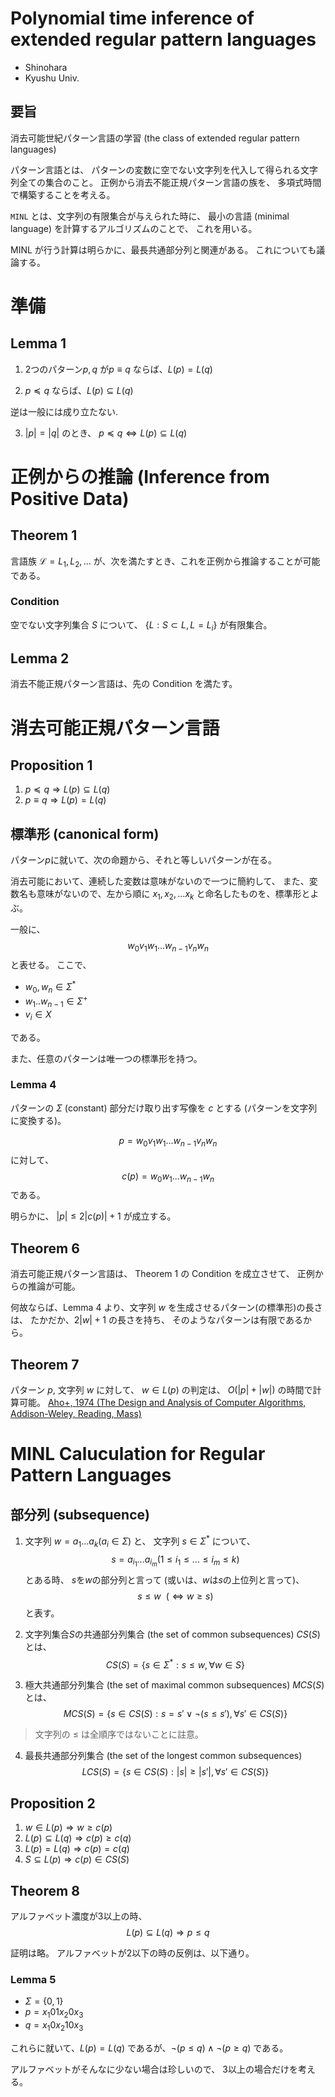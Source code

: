 # Polynomial time inference of extended regular pattern languages

- Shinohara
- Kyushu Univ.

## 要旨

消去可能世紀パターン言語の学習
(the class of extended regular pattern languages)

パターン言語とは、
パターンの変数に空でない文字列を代入して得られる文字列全ての集合のこと。
正例から消去不能正規パターン言語の族を、
多項式時間で構築することを考える。

`MINL` とは、文字列の有限集合が与えられた時に、
最小の言語 (minimal language) を計算するアルゴリズムのことで、
これを用いる。

MINL が行う計算は明らかに、最長共通部分列と関連がある。
これについても議論する。

# 準備

## Lemma 1

1. 2つのパターン$p, q$ が$p \equiv q$ ならば、$L(p) = L(q)$

2. $p \preceq q$ ならば、$L(p) \subseteq L(q)$

逆は一般には成り立たない.

3. $|p| = |q|$ のとき、 $p \preceq q \iff L(p) \subseteq L(q)$

# 正例からの推論 (Inference from Positive Data)

## Theorem 1

言語族 $\mathcal{L} = L_1, L_2, ...$ が、次を満たすとき、これを正例から推論することが可能である。

### Condition

空でない文字列集合 $S$ について、
$\{ L : S \subset L, L = L_i \}$ が有限集合。

## Lemma 2

消去不能正規パターン言語は、先の Condition を満たす。

# 消去可能正規パターン言語

## Proposition 1

1. $p \preceq q \Rightarrow L(p) \subseteq L(q)$
2. $p \equiv q \Rightarrow L(p) = L(q)$

## 標準形 (canonical form)

パターン$p$に就いて、次の命題から、それと等しいパターンが在る。

消去可能において、連続した変数は意味がないので一つに簡約して、
また、変数名も意味がないので、左から順に $x_1, x_2, ... x_k$ と命名したものを、標準形とよぶ。

一般に、
$$w_0 v_1 w_1 ... w_{n-1} v_n w_n$$
と表せる。
ここで、

- $w_0, w_n \in \Sigma^*$
- $w_1 .. w_{n-1} \in \Sigma^+$
- $v_i \in X$

である。

また、任意のパターンは唯一つの標準形を持つ。

### Lemma 4

パターンの $\Sigma$ (constant) 部分だけ取り出す写像を $c$ とする
(パターンを文字列に変換する)。

$$p = w_0 v_1 w_1 ... w_{n-1} v_n w_n$$
に対して、
$$c(p) = w_0 w_1 ... w_{n-1} w_n$$
である。

明らかに、
$|p| \leq 2 |c(p)| + 1$
が成立する。

## Theorem 6

消去可能正規パターン言語は、
Theorem 1 の Condition を成立させて、
正例からの推論が可能。

何故ならば、Lemma 4 より、文字列 $w$ を生成させるパターン(の標準形)の長さは、
たかだか、$2 |w| + 1$ の長さを持ち、
そのようなパターンは有限であるから。

## Theorem 7

パターン $p$, 文字列 $w$ に対して、
$w \in L(p)$
の判定は、
$O(|p|+|w|)$
の時間で計算可能。
[Aho+, 1974 (The Design and Analysis of Computer Algorithms, Addison-Weley, Reading, Mass)]()

# MINL Caluculation for Regular Pattern Languages

## 部分列 (subsequence)

1. 文字列 $w = a_1 ... a_k (a_i \in \Sigma)$ と、
文字列 $s \in \Sigma^*$ について、
$$s = a_{i_1} ... a_{i_m} (1 \leq i_1 \le ... \le i_m \leq k)$$
とある時、
$s$を$w$の部分列と言って
(或いは、$w$は$s$の上位列と言って)、
$$s \leq w ~~ (\iff w \geq s)$$ と表す。

2. 文字列集合$S$の共通部分列集合 (the set of common subsequences) $CS(S)$とは、
$$CS(S) = \{ s \in \Sigma^* : s \leq w, \forall w \in S \}$$

3. 極大共通部分列集合 (the set of maximal common subsequences) $MCS(S)$とは、
$$MCS(S) = \{ s \in CS(S) : s = s' \lor \lnot (s \leq s') , \forall s' \in CS(S) \}$$

> 文字列の $\leq$ は全順序ではないことに註意。

4. 最長共通部分列集合 (the set of the longest common subsequences)
$$LCS(S) = \{ s \in CS(S) : |s| \geq |s'|, \forall s' \in CS(S) \}$$

## Proposition 2

1. $w \in L(p) \Rightarrow w \geq c(p)$
2. $L(p) \subseteq L(q) \Rightarrow c(p) \geq c(q)$
3. $L(p) = L(q) \Rightarrow c(p) = c(q)$
4. $S \subseteq L(p) \Rightarrow c(p) \in CS(S)$

## Theorem 8

アルファベット濃度が3以上の時、
$$L(p) \subseteq L(q) \Rightarrow p \leq q$$

証明は略。
アルファベットが2以下の時の反例は、以下通り。

### Lemma 5
- $\Sigma = \{ 0, 1 \}$
- $p = x_1 0 1 x_2 0 x_3$
- $q = x_1 0 x_2 1 0 x_3$

これらに就いて、$L(p) = L(q)$ であるが、$\lnot (p \leq q) \land \lnot (p \geq q)$ である。

アルファベットがそんなに少ない場合は珍しいので、
3以上の場合だけを考える。




